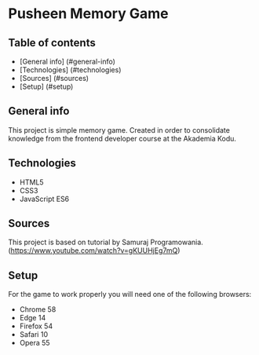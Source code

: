 # Pusheen Memory Game

## Table of contents
* [General info] (#general-info)
* [Technologies] (#technologies)
* [Sources] (#sources)
* [Setup] (#setup)

## General info
This project is simple memory game. Created in order to consolidate knowledge from the frontend developer course at the Akademia Kodu.

## Technologies
* HTML5
* CSS3
* JavaScript ES6

## Sources
This project is based on tutorial by Samuraj Programowania.
(https://www.youtube.com/watch?v=gKUUHjEg7mQ)

## Setup
For the game to work properly you will need one of the following browsers:
* Chrome 58
* Edge 14
* Firefox 54
* Safari 10
* Opera 55

